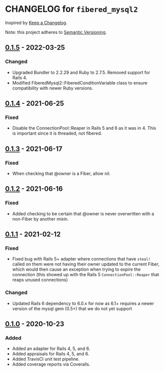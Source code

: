 # CHANGELOG for `fibered_mysql2`

Inspired by [Keep a Changelog](https://keepachangelog.com/en/1.0.0/).

Note: this project adheres to [Semantic Versioning](https://semver.org/spec/v2.0.0.html).

## [0.1.5] - 2022-03-25
### Changed
- Upgraded Bundler to 2.2.29 and Ruby to 2.7.5. Removed support for Rails 4.
- Modified FiberedMysql2::FiberedConditionVariable class to ensure compatibility with newer Ruby versions.

## [0.1.4] - 2021-06-25
### Fixed
- Disable the ConnectionPool::Reaper in Rails 5 and 6 as it was in 4. This is important since it is
threaded, not fibered.

## [0.1.3] - 2021-06-17
### Fixed
- When checking that @owner is a Fiber, allow nil.

## [0.1.2] - 2021-06-16
### Fixed
- Added checking to be certain that @owner is never overwritten with a non-Fiber by another mixin.

## [0.1.1] - 2021-02-12
### Fixed
- Fixed bug with Rails 5+ adapter where connections that have `steal!` called on them were not having their owner updated to the current Fiber, which would then cause an exception when trying to expire the connection (this showed up with the Rails 5 `ConnectionPool::Reaper` that reaps unused connections)

### Changed
- Updated Rails 6 dependency to 6.0.x for now as 6.1+ requires a newer version of the mysql gem (0.5+) that we do not yet support


## [0.1.0] - 2020-10-23
### Added
- Added an adapter for Rails 4, 5, and 6.
- Added appraisals for Rails 4, 5, and 6.
- Added TravisCI unit test pipeline.
- Added coverage reports via Coveralls.

[0.1.5]: https://github.com/Invoca/fibered_mysql2/compare/v0.1.4..v0.1.5
[0.1.4]: https://github.com/Invoca/fibered_mysql2/compare/v0.1.3..v0.1.4
[0.1.3]: https://github.com/Invoca/fibered_mysql2/compare/v0.1.2..v0.1.3
[0.1.2]: https://github.com/Invoca/fibered_mysql2/compare/v0.1.1..v0.1.2
[0.1.1]: https://github.com/Invoca/fibered_mysql2/compare/v0.1.0..v0.1.1
[0.1.0]: https://github.com/Invoca/fibered_mysql2/tree/v0.1.0
